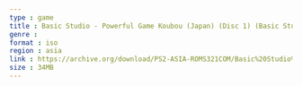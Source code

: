```yaml
---
type : game
title : Basic Studio - Powerful Game Koubou (Japan) (Disc 1) (Basic Studio Disc)
genre : 
format : iso
region : asia
link : https://archive.org/download/PS2-ASIA-ROMS321COM/Basic%20Studio%20-%20Powerful%20Game%20Koubou%20%28Japan%29%20%28Disc%201%29%20%28Basic%20Studio%20Disc%29.7z
size : 34MB
---
```

